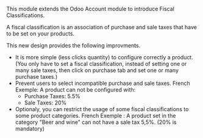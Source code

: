This module extends the Odoo Account module to introduce Fiscal
Classifications.

A fiscal classification is an association of purchase and sale taxes
that have to be set on your products.

This new design provides the following improvments.

- It is more simple (less clicks quantity) to configure correctly a
  product. (You only have to set a fiscal classification, instead of
  setting one or many sale taxes, then click on purchase tab and set one
  or many purchase taxes.)
- Prevent users to select incompatible purchase and sale taxes. French
  Exemple: A product can not be configured with:
  - Purchase Taxes: 5.5%
  - Sale Taxes: 20%
- Optionaly, you can restrict the usage of some fiscal classifications
  to some product categories. French Exemple : A product set in the
  category "Beer and wine" can not have a sale tax 5,5%. (20% is
  mandatory)
